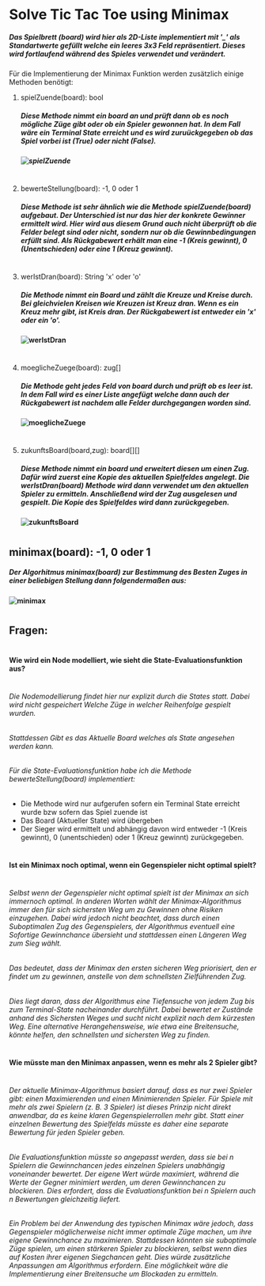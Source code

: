 # Solve Tic Tac Toe using Minimax

##### Das Spielbrett (board) wird hier als 2D-Liste implementiert mit '_' als Standartwerte gefüllt welche ein leeres 3x3 Feld repräsentiert. Dieses wird fortlaufend während des Spieles verwendet und verändert.

Für die Implementierung der Minimax Funktion werden zusätzlich einige Methoden benötigt:

1. spielZuende(board): bool
   ##### Diese Methode nimmt ein board an und prüft dann ob es noch mögliche Züge gibt oder ob ein Spieler gewonnen hat. In dem Fall wäre ein Terminal State erreicht und es wird zuruückgegeben ob das Spiel vorbei ist (True) oder nicht (False).
   ##### ![spielZuende](https://github.com/user-attachments/assets/2c17a129-b233-439b-9038-c35caa968d93)
#

2. bewerteStellung(board): -1, 0 oder 1
   ##### Diese Methode ist sehr ähnlich wie die Methode spielZuende(board) aufgebaut. Der Unterschied ist nur das hier der konkrete Gewinner ermittelt wird. Hier wird aus diesem Grund auch nicht überprüft ob die Felder belegt sind oder nicht, sondern nur ob die Gewinnbedingungen erfüllt sind. Als Rückgabewert erhält man eine -1 (Kreis gewinnt), 0 (Unentschieden) oder eine 1 (Kreuz gewinnt).  
#

3. werIstDran(board): String 'x' oder 'o'
   ##### Die Methode nimmt ein Board und zählt die Kreuze und Kreise durch. Bei gleichvielen Kreisen wie Kreuzen ist Kreuz dran. Wenn es ein Kreuz mehr gibt, ist Kreis dran. Der Rückgabewert ist entweder ein 'x' oder ein 'o'. 
   #### ![werIstDran](https://github.com/user-attachments/assets/4b5a31d0-5d51-4663-a7ea-0c0fd6e7221c)

#

4. moeglicheZuege(board): zug[]
   ##### Die Methode geht jedes Feld von board durch und prüft ob es leer ist. In dem Fall wird es einer Liste angefügt welche dann auch der Rückgabewert ist nachdem alle Felder durchgegangen worden sind.
   #### ![moeglicheZuege](https://github.com/user-attachments/assets/48b9d8e3-201d-4783-9829-0b50ef2bad5c)


#
   
5. zukunftsBoard(board,zug): board[][]
   ##### Diese Methode nimmt ein board und erweitert diesen um einen Zug. Dafür wird zuerst eine Kopie des aktuellen Spielfeldes angelegt. Die werIstDran(board) Methode wird dann verwendet um den aktuellen Spieler zu ermitteln. Anschließend wird der Zug ausgelesen und gespielt. Die Kopie des Spielfeldes wird dann zurückgegeben.  
   #### ![zukunftsBoard](https://github.com/user-attachments/assets/cf035b7c-dc12-4e0e-921d-d2385e19f738)
#

## minimax(board): -1, 0 oder 1
##### Der Algorhitmus minimax(board) zur Bestimmung des Besten Zuges in einer beliebigen Stellung dann folgendermaßen aus:
#### ![minimax](https://github.com/user-attachments/assets/004a8812-d603-41cd-819f-de1e488529d1)

#

## Fragen:
#
#




#### Wie wird ein Node modelliert, wie sieht die State-Evaluationsfunktion aus?
#
###### Die Nodemodellierung findet hier nur explizit durch die States statt. Dabei wird nicht gespeichert Welche Züge in welcher Reihenfolge gespielt wurden.
###### Stattdessen Gibt es das Aktuelle Board welches als State angesehen werden kann. 
###### Für die State-Evaluationsfunktion habe ich die Methode bewerteStellung(board) implementiert:
- Die Methode wird nur aufgerufen sofern ein Terminal State erreicht wurde bzw sofern das Spiel zuende ist
- Das Board (Aktueller State) wird übergeben
- Der Sieger wird ermittelt und abhängig davon wird entweder -1 (Kreis gewinnt), 0 (unentschieden) oder 1 (Kreuz gewinnt) zurückgegeben.

#
#
#
#




#### Ist ein Minimax noch optimal, wenn ein Gegenspieler nicht optimal spielt?
#
###### Selbst wenn der Gegenspieler nicht optimal spielt ist der Minimax an sich immernoch optimal. In anderen Worten wählt der Minimax-Algorithmus immer den für sich sichersten Weg um zu Gewinnen ohne Risiken einzugehen. Dabei wird jedoch nicht beachtet, dass durch einen Suboptimalen Zug des Gegenspielers, der Algorithmus eventuell eine Sofortige Gewinnchance übersieht und stattdessen einen Längeren Weg zum Sieg wählt.
###### Das bedeutet, dass der Minimax den ersten sicheren Weg priorisiert, den er findet um zu gewinnen, anstelle von dem schnellsten Zielführenden Zug.
###### Dies liegt daran, dass der Algorithmus eine Tiefensuche von jedem Zug bis zum Terminal-State nacheinander durchführt. Dabei bewertet er Zustände anhand des Sichersten Weges und sucht nicht explizit nach dem kürzesten Weg. Eine alternative Herangehensweise, wie etwa eine Breitensuche, könnte helfen, den schnellsten und sichersten Weg zu finden.
#
#
#
#
#### Wie müsste man den Minimax anpassen, wenn es mehr als 2 Spieler gibt?
#
###### Der aktuelle Minimax-Algorithmus basiert darauf, dass es nur zwei Spieler gibt: einen Maximierenden und einen Minimierenden Spieler. Für Spiele mit mehr als zwei Spielern (z. B. 3 Spieler) ist dieses Prinzip nicht direkt anwendbar, da es keine klaren Gegenspielerrollen mehr gibt. Statt einer einzelnen Bewertung des Spielfelds müsste es daher eine separate Bewertung für jeden Spieler geben.
###### Die Evaluationsfunktion müsste so angepasst werden, dass sie bei n Spielern die Gewinnchancen jedes einzelnen Spielers unabhängig voneinander bewertet. Der eigene Wert würde maximiert, während die Werte der Gegner minimiert werden, um deren Gewinnchancen zu blockieren. Dies erfordert, dass die Evaluationsfunktion bei n Spielern auch n Bewertungen gleichzeitig liefert.
###### Ein Problem bei der Anwendung des typischen Minimax wäre jedoch, dass Gegenspieler möglicherweise nicht immer optimale Züge machen, um ihre eigene Gewinnchance zu maximieren. Stattdessen könnten sie suboptimale Züge spielen, um einen stärkeren Spieler zu blockieren, selbst wenn dies auf Kosten ihrer eigenen Siegchancen geht. Dies würde zusätzliche Anpassungen am Algorithmus erfordern. Eine möglichkeit wäre die Implementierung einer Breitensuche um Blockaden zu ermitteln.
#
#
#
#
#
#
